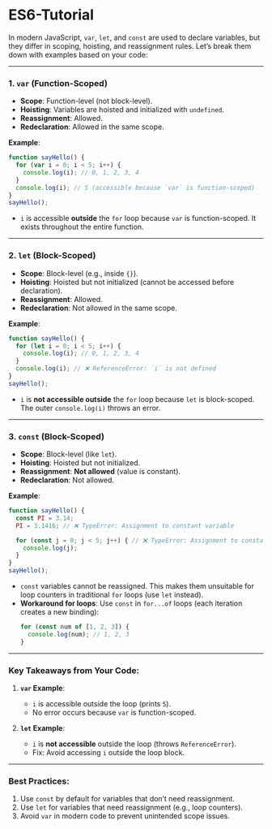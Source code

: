 # ES6-Tutorial
In modern JavaScript, `var`, `let`, and `const` are used to declare variables, but they differ in scoping, hoisting, and reassignment rules. Let’s break them down with examples based on your code:

---

### 1. **`var` (Function-Scoped)**
- **Scope**: Function-level (not block-level).
- **Hoisting**: Variables are hoisted and initialized with `undefined`.
- **Reassignment**: Allowed.
- **Redeclaration**: Allowed in the same scope.

**Example**:
```javascript
function sayHello() {
  for (var i = 0; i < 5; i++) {
    console.log(i); // 0, 1, 2, 3, 4
  }
  console.log(i); // 5 (accessible because `var` is function-scoped)
}
sayHello();
```
- `i` is accessible **outside** the `for` loop because `var` is function-scoped. It exists throughout the entire function.

---

### 2. **`let` (Block-Scoped)**
- **Scope**: Block-level (e.g., inside `{}`).
- **Hoisting**: Hoisted but not initialized (cannot be accessed before declaration).
- **Reassignment**: Allowed.
- **Redeclaration**: Not allowed in the same scope.

**Example**:
```javascript
function sayHello() {
  for (let i = 0; i < 5; i++) {
    console.log(i); // 0, 1, 2, 3, 4
  }
  console.log(i); // ❌ ReferenceError: `i` is not defined
}
sayHello();
```
- `i` is **not accessible outside** the `for` loop because `let` is block-scoped. The outer `console.log(i)` throws an error.

---

### 3. **`const` (Block-Scoped)**
- **Scope**: Block-level (like `let`).
- **Hoisting**: Hoisted but not initialized.
- **Reassignment**: **Not allowed** (value is constant).
- **Redeclaration**: Not allowed.

**Example**:
```javascript
function sayHello() {
  const PI = 3.14;
  PI = 3.1416; // ❌ TypeError: Assignment to constant variable

  for (const j = 0; j < 5; j++) { // ❌ TypeError: Assignment to constant variable
    console.log(j);
  }
}
sayHello();
```
- `const` variables cannot be reassigned. This makes them unsuitable for loop counters in traditional `for` loops (use `let` instead).  
- **Workaround for loops**: Use `const` in `for...of` loops (each iteration creates a new binding):
  ```javascript
  for (const num of [1, 2, 3]) {
    console.log(num); // 1, 2, 3
  }
  ```

---

### Key Takeaways from Your Code:
1. **`var` Example**:
   - `i` is accessible outside the loop (prints `5`).
   - No error occurs because `var` is function-scoped.

2. **`let` Example**:
   - `i` is **not accessible** outside the loop (throws `ReferenceError`).
   - Fix: Avoid accessing `i` outside the loop block.

---

### Best Practices:
1. Use `const` by default for variables that don’t need reassignment.
2. Use `let` for variables that need reassignment (e.g., loop counters).
3. Avoid `var` in modern code to prevent unintended scope issues.

